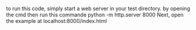 to run this code, simply start a web server in your test directory.
by opening the cmd then run this commande 
 python -m http.server 8000 
 Next, open the example at 
 localhost:8000/index.html
